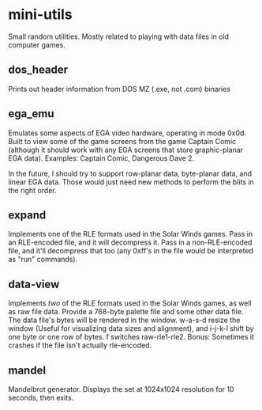# mini-utils
Small random utilities. Mostly related to playing with data files in old computer games.

## dos_header
Prints out header information from DOS MZ (.exe, not .com) binaries

## ega_emu
Emulates some aspects of EGA video hardware, operating in mode 0x0d. Built to view some of the game screens from the game Captain Comic (although it should work with any EGA screens that store graphic-planar EGA data). Examples: Captain Comic, Dangerous Dave 2.

In the future, I should try to support row-planar data, byte-planar data, and linear EGA data. Those would just need new methods to perform the blits in the right order.

## expand
Implements one of the RLE formats used in the Solar Winds games. Pass in an RLE-encoded file, and it will decompress it. Pass in a non-RLE-encoded file, and it'll decompress that too (any 0xff's in the file would be interpreted as "run" commands).

## data-view
Implements *two* of the RLE formats used in the Solar Winds games, as well as raw file data. Provide a 768-byte palette file and some other data file. The data file's bytes will be rendered in the window. w-a-s-d resize the window (Useful for visualizing data sizes and alignment), and i-j-k-l shift by one byte or one row of bytes. f switches raw-rle1-rle2. Bonus: Sometimes it crashes if the file isn't actually rle-encoded.

## mandel
Mandelbrot generator. Displays the set at 1024x1024 resolution for 10 seconds, then exits.
